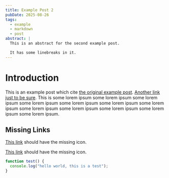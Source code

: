 ```yaml
---
title: Example Post 2
pubDate: 2025-08-26
tags:
  - example
  - markdown
  - post
abstract: |
  This is an abstract for the second example post.

  It has some linebreaks in it.
---
```


# Introduction

This is an example post which cite [the original example post](/post/example-post.html). [Another link just to be sure](/post/example-post.html). This is some lorem ipsum some lorem ipsum some lorem ipsum some lorem ipsum some lorem ipsum some lorem ipsum some lorem ipsum some lorem ipsum some lorem ipsum some lorem ipsum some lorem ipsum some lorem ipsum.

## Missing Links

[This link](https://www.askdlakdlsdaldld.com) should have the missing icon.

[This link](https://www.askdlakdlsdaldld.com/this/is/a/path) should have the missing icon.

```js
function test() {
  console.log("hello world, this is a test");
}
```
